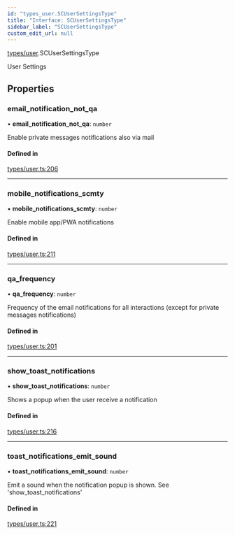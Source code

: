 ```yaml
---
id: "types_user.SCUserSettingsType"
title: "Interface: SCUserSettingsType"
sidebar_label: "SCUserSettingsType"
custom_edit_url: null
---
```


[types/user](../modules/types_user).SCUserSettingsType

User Settings

## Properties

### email\_notification\_not\_qa

• **email\_notification\_not\_qa**: `number`

Enable private messages notifications also via mail

#### Defined in

[types/user.ts:206](https://github.com/selfcommunity/community-ui/blob/9148e4e/packages/sc-core/src/types/user.ts#L206)

___

### mobile\_notifications\_scmty

• **mobile\_notifications\_scmty**: `number`

Enable mobile app/PWA notifications

#### Defined in

[types/user.ts:211](https://github.com/selfcommunity/community-ui/blob/9148e4e/packages/sc-core/src/types/user.ts#L211)

___

### qa\_frequency

• **qa\_frequency**: `number`

Frequency of the email notifications for all interactions (except for private messages notifications)

#### Defined in

[types/user.ts:201](https://github.com/selfcommunity/community-ui/blob/9148e4e/packages/sc-core/src/types/user.ts#L201)

___

### show\_toast\_notifications

• **show\_toast\_notifications**: `number`

Shows a popup when the user receive a notification

#### Defined in

[types/user.ts:216](https://github.com/selfcommunity/community-ui/blob/9148e4e/packages/sc-core/src/types/user.ts#L216)

___

### toast\_notifications\_emit\_sound

• **toast\_notifications\_emit\_sound**: `number`

Emit a sound when the notification popup is shown. See 'show_toast_notifications'

#### Defined in

[types/user.ts:221](https://github.com/selfcommunity/community-ui/blob/9148e4e/packages/sc-core/src/types/user.ts#L221)
